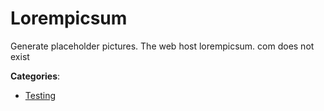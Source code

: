 # Lorempicsum


Generate placeholder pictures. The web host lorempicsum. com does not exist



**Categories**:

- [Testing](https://github.com/apis-list/apis-list#testing)



